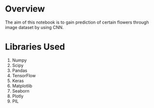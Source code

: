 # Overview

The aim of this notebook is to gain prediction of certain flowers through image dataset by using CNN. 

# Libraries Used
1. Numpy
2. Scipy
3. Pandas
4. TensorFlow
5. Keras
6. Matplotlib
7. Seaborn
8. Plotly
9. PIL 
